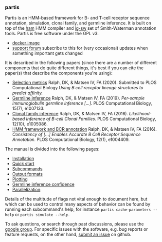 ### partis

Partis is an HMM-based framework for B- and T-cell receptor sequence annotation, simulation, clonal family, and germline inference.
It is built on top of the [ham](https://github.com/psathyrella/ham) HMM compiler and [ig-sw](https://github.com/matsengrp/ig-sw) set of Smith-Waterman annotation tools.
Partis is free software under the GPL v3.

* [docker image](https://hub.docker.com/r/psathyrella/partis/)
* [support forum](https://groups.google.com/forum/#!forum/partis) subscribe to this for (very occasional) updates when something important gets changed

It is described in the following papers (since there are a number of different components that do quite different things, it's best if you can cite the paper(s) that describe the components you're using):

  * [Selection metrics](https://arxiv.org/abs/2004.11868) Ralph, DK, & Matsen IV, FA (2020). Submitted to PLOS Computational Biology._Using B cell receptor lineage structures to predict affinity._
  * [Germline inference](https://doi.org/10.1371/journal.pcbi.1007133) Ralph, DK, & Matsen IV, FA (2019). _Per-sample immunoglobulin germline inference \[...\]._ PLOS Computational Biology, 15(7), e1007133.
  * [Clonal family inference](http://dx.doi.org/10.1371/journal.pcbi.1005086) Ralph, DK, & Matsen IV, FA (2016). _Likelihood-based Inference of B-cell Clonal Families._ PLOS Computational Biology, 12(10), e1005086.
  * [HMM framework and BCR annotation](http://doi.org/10.1371/journal.pcbi.1004409) Ralph, DK, & Matsen IV, FA (2016). _Consistency of \[...\] Enables Accurate B Cell Receptor Sequence Annotation._ PLOS Computational Biology, 12(1), e1004409.

The manual is divided into the following pages:

  * [Installation](docs/install.md)
  * [Quick start](docs/quick-start.md)
  * [Subcommands](docs/subcommands.md)
  * [Output formats](docs/output-formats.md)
  * [Plotting](docs/plotting.md)
  * [Germline inference confidence](docs/germline-inference.md)
  * [Parallelization](docs/parallel.md)

Details of the multitude of flags not vital enough to document here, but which can be used to control many aspects of behavior can be found by running each subcommand's help, for instance `partis cache-parameters --help` or `partis simulate --help`.

To ask questions, or search through past discussions, please use the [google group](https://groups.google.com/forum/#!forum/partis).
For specific issues with the software, e.g. bug reports or feature requests, on the other hand, [submit an issue](https://github.com/psathyrella/partis/issues?utf8=%E2%9C%93&q=) on github.
